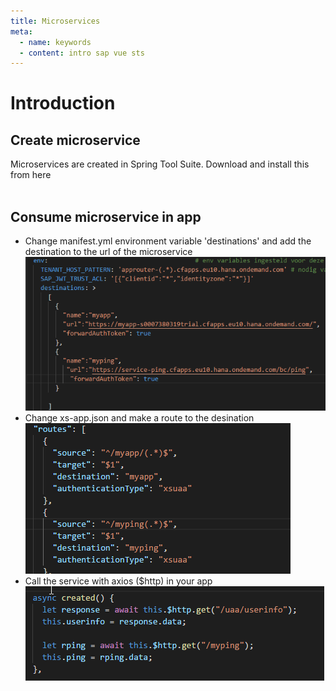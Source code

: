 ```yaml
---
title: Microservices
meta:
  - name: keywords
  - content: intro sap vue sts
---
```


# Introduction



## Create microservice 
Microservices are created in Spring Tool Suite. Download and install this from here<br>
<br>
## Consume microservice in app

* Change manifest.yml environment variable 'destinations' and add the destination to the url of the microservice
![localhostx green](./images/manifest.png)
* Change xs-app.json and make a route to the desination
![localhost5 green](./images/xsapp.png)
* Call the service with axios ($http) in your app
![localhost6 green](./images/axios.png)





